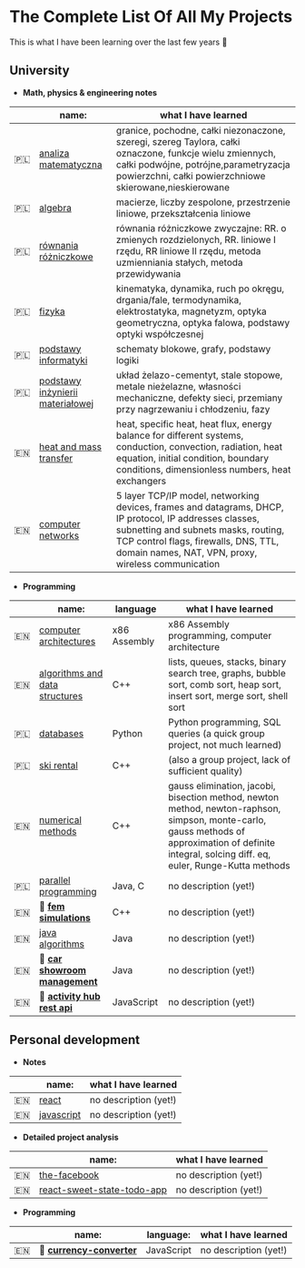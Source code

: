 # The Complete List Of All My Projects

This is what I have been learning over the last few years 🤠

## University

- **Math, physics & engineering notes**

| | name:    | what I have learned|
|-|----------|--------|
|🇵🇱| [analiza matematyczna](https://github.com/gregwell/university-notes/tree/main/polish/old-school-style-notes/analiza-matematyczna) | granice, pochodne, całki niezonaczone, szeregi, szereg Taylora, całki oznaczone, funkcje wielu zmiennych, całki podwójne, potrójne,parametryzacja powierzchni, całki powierzchniowe skierowane,nieskierowane
|🇵🇱| [algebra](https://github.com/gregwell/university-notes/tree/main/polish/old-school-style-notes/algebra) | macierze, liczby zespolone, przestrzenie liniowe, przekształcenia liniowe
|🇵🇱| [równania różniczkowe](https://github.com/gregwell/university-notes/tree/main/polish/old-school-style-notes/rownania-rozniczkowe) | równania różniczkowe zwyczajne: RR. o zmienych rozdzielonych, RR. liniowe I rzędu, RR liniowe II rzędu, metoda uzmienniania stałych, metoda przewidywania
|🇵🇱| [fizyka](https://github.com/gregwell/university-notes/tree/main/polish/old-school-style-notes/fizyka) | kinematyka, dynamika, ruch po okręgu, drgania/fale, termodynamika, elektrostatyka, magnetyzm, optyka geometryczna, optyka falowa, podstawy optyki współczesnej
|🇵🇱| [podstawy informatyki](https://github.com/gregwell/university-notes/tree/main/polish/old-school-style-notes/podstawy-informatyki) | schematy blokowe, grafy, podstawy logiki
|🇵🇱| [podstawy inżynierii materiałowej](https://github.com/gregwell/university-notes/tree/main/polish/old-school-style-notes/podstawy-inzynierii-materialowej) | układ żelazo-cementyt, stale stopowe, metale nieżelazne, własności mechaniczne, defekty sieci, przemiany przy nagrzewaniu i chłodzeniu, fazy
|🇪🇳| [heat and mass transfer](https://github.com/gregwell/university-notes/tree/main/english/old-school-style-notes/heat-and-mass-transfer) | heat, specific heat, heat flux, energy balance for different systems, conduction, convection, radiation, heat equation, initial condition, boundary conditions, dimensionless numbers, heat exchangers
|🇪🇳| [computer networks](https://github.com/gregwell/university-notes/tree/main/english/old-school-style-notes/computer-networks) | 5 layer TCP/IP model, networking devices, frames and datagrams, DHCP, IP protocol, IP addresses classes, subnetting and subnets masks, routing, TCP control flags, firewalls, DNS, TTL, domain names, NAT, VPN, proxy, wireless communication

- **Programming**

| | name:    | language| what I have learned|
|-|----------|------|--------|
|🇪🇳| [computer architectures](https://github.com/gregwell/x86-assembly) | x86 Assembly| x86 Assembly programming, computer architecture
|🇪🇳| [algorithms and data structures](https://github.com/gregwell/algorithms-and-data-structures) |C++| lists, queues, stacks, binary search tree, graphs, bubble sort, comb sort, heap sort, insert sort, merge sort, shell sort
|🇵🇱| [databases](https://github.com/gregwell/db2020) |Python| Python programming, SQL queries (a quick group project, not much learned)
|🇵🇱| [ski rental](https://github.com/gregwell/Narty/tree/test) |C++| (also a group project, lack of sufficient quality)
|🇪🇳| [numerical methods](https://github.com/gregwell/numerical-methods) |C++| gauss elimination, jacobi, bisection method, newton method, newton-raphson, simpson, monte-carlo, gauss methods of approximation of definite integral, solcing diff. eq, euler, Runge-Kutta methods
|🇵🇱| [parallel programming](https://github.com/gregwell/university-notes/tree/main/polish/parallel-programming) |Java, C| no description (yet!)                         |
|🇪🇳| 📌 **[fem simulations](https://github.com/gregwell/fem-simulations)**                     |C++| no description (yet!)
|🇪🇳| [java algorithms](https://github.com/gregwell/java-algorithms)                     |Java|      no description (yet!)
|🇪🇳| 📌 **[car showroom management](https://github.com/gregwell/car-showroom-management)**              |Java| no description (yet!)                      |
|🇪🇳| 📌 **[activity hub rest api](https://github.com/gregwell/activity-hub-rest-api)**                         |JavaScript| no description (yet!)




## Personal development 

- **Notes**

| | name:    |what I have learned|
|-|----------|--------|
|🇪🇳| [react](https://github.com/gregwell/university-notes/blob/main/english/javascript/react.md)      | no description (yet!)|
|🇪🇳| [javascript](https://github.com/gregwell/university-notes/blob/main/english/javascript/javascript.md) | no description (yet!)   |

- **Detailed project analysis**

| | name:    |what I have learned|
|-|----------|--------|
|🇪🇳|  [the-facebook](https://github.com/gregwell/the-facebook)                | no description (yet!) |
|🇪🇳|  [react-sweet-state-todo-app](https://github.com/gregwell/react-sweet-state-todo-app)         | no description (yet!) | 

- **Programming**

| | name:    | language:                                | what I have learned|
|-|----------|--------------------------------------|--------|
|🇪🇳|  📌 **[currency-converter](https://github.com/gregwell/currency-converter)**        | JavaScript | no description (yet!)